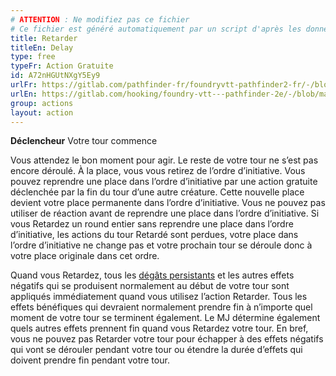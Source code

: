 ```yaml
---
# ATTENTION : Ne modifiez pas ce fichier
# Ce fichier est généré automatiquement par un script d'après les données du module Foundry VTT officiel et de sa traduction
title: Retarder
titleEn: Delay
type: free
typeFr: Action Gratuite
id: A72nHGUtNXgY5Ey9
urlFr: https://gitlab.com/pathfinder-fr/foundryvtt-pathfinder2-fr/-/blob/master/data/actions/A72nHGUtNXgY5Ey9.htm
urlEn: https://gitlab.com/hooking/foundry-vtt---pathfinder-2e/-/blob/master/packs/data/actions.db/delay.json
group: actions
layout: action
---
```

**Déclencheur** Votre tour commence

Vous attendez le bon moment pour agir. Le reste de votre tour ne s’est pas encore déroulé. À la place, vous vous retirez de l’ordre d’initiative. Vous pouvez reprendre une place dans l’ordre d’initiative par une action gratuite déclenchée par la fin du tour d’une autre créature. Cette nouvelle place devient votre place permanente dans l’ordre d’initiative. Vous ne pouvez pas utiliser de réaction avant de reprendre une place dans l’ordre d’initiative. Si vous Retardez un round entier sans reprendre une place dans l’ordre d’initiative, les actions du tour Retardé sont perdues, votre place dans l’ordre d’initiative ne change pas et votre prochain tour se déroule donc à votre place originale dans cet ordre.

Quand vous Retardez, tous les [dégâts persistants](/_condition-items/dégâts-persistants.md) et les autres effets négatifs qui se produisent normalement au début de votre tour sont appliqués immédiatement quand vous utilisez l’action Retarder. Tous les effets bénéfiques qui devraient normalement prendre fin à n’importe quel moment de votre tour se terminent également. Le MJ détermine également quels autres effets prennent fin quand vous Retardez votre tour. En bref, vous ne pouvez pas Retarder votre tour pour échapper à des effets négatifs qui vont se dérouler pendant votre tour ou étendre la durée d’effets qui doivent prendre fin pendant votre tour.


